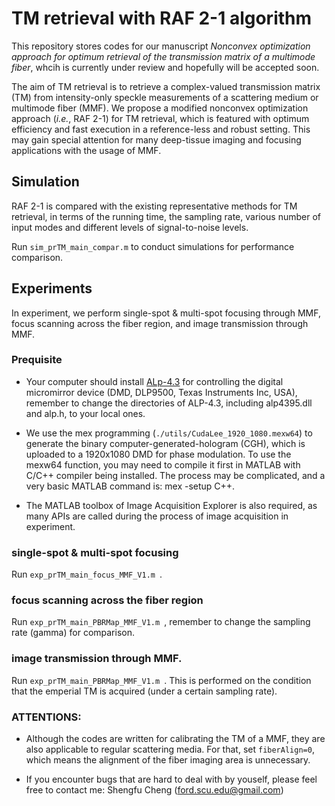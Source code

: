 # TM retrieval with RAF 2-1 algorithm

This repository stores codes for our manuscript *Nonconvex optimization approach for optimum retrieval of the transmission matrix of a multimode fiber*, whcih is currently under review and hopefully will be accepted soon.   

The aim of TM retrieval is to retrieve a complex-valued transmission matrix (TM) from intensity-only speckle measurements of a scattering medium or multimode fiber (MMF). We propose a modified nonconvex optimization approach (*i.e.*, RAF 2-1) for TM retrieval, which is featured with optimum efficiency and fast execution in a reference-less and robust setting. This may gain special attention for many deep-tissue imaging and focusing applications with the usage of MMF.



## Simulation
RAF 2-1 is compared with the existing representative methods for TM retrieval, in terms of the running time, the sampling rate, various number of input modes and different levels of signal-to-noise levels.

Run `sim_prTM_main_compar.m` to conduct simulations for performance comparison.  


## Experiments
In experiment, we perform single-spot & multi-spot focusing through MMF, focus scanning across the fiber region, and image transmission through MMF.

### Prequisite
- Your computer should install [ALp-4.3](https://www.vialux.de/en/download.html) for controlling the digital micromirror device (DMD, DLP9500, Texas Instruments Inc, USA), remember to change the directories of ALP-4.3, including alp4395.dll and alp.h, to your local ones.   

- We use the mex programming (`./utils/CudaLee_1920_1080.mexw64`) to generate the binary computer-generated-hologram (CGH), which is uploaded to a 1920x1080 DMD for phase modulation. To use the mexw64 function, you may need to compile it first in MATLAB with C/C++ compiler being installed. The process may be complicated, and a very basic MATLAB command is: mex -setup C++.

- The MATLAB toolbox of Image Acquisition Explorer is also required, as many APIs are called during the process of image acquisition in experiment.

### single-spot & multi-spot focusing
Run `exp_prTM_main_focus_MMF_V1.m `.  


### focus scanning across the fiber region
Run `exp_prTM_main_PBRMap_MMF_V1.m `, remember to change the sampling rate (gamma) for comparison.


### image transmission through MMF.
Run `exp_prTM_main_PBRMap_MMF_V1.m `. This is performed on the condition that the emperial TM is acquired (under a certain sampling rate).

### ATTENTIONS:
- Although the codes are written for calibrating the TM of a MMF, they are also applicable to regular scattering media. For that, set `fiberAlign=0`, which means the alignment of the fiber imaging area is unnecessary.  

- If you encounter bugs that are hard to deal with by youself, please feel free to contact me: Shengfu Cheng (ford.scu.edu@gmail.com)

